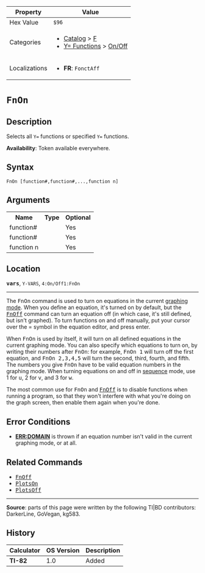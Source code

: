 | Property      | Value |
|---------------|-------|
| Hex Value     | `$96`|
| Categories    | <ul><li>[Catalog](<../categories/Catalog.md>) > [F](<../categories/Catalog.md#F>)</li><li>[Y= Functions](<../categories/Y= Functions.md>) > [On/Off](<../categories/Y= Functions.md#On/Off>)</li></ul> |
| Localizations | <ul><li><b>FR</b>: `FonctAff `</li></ul> |

# `FnOn `

## Description
Selects all `Y=` functions or specified `Y=` functions.


<b>Availability</b>: Token available everywhere.

## Syntax
`FnOn [function#,function#,...,function n]`

## Arguments
<table>
<tr><th>Name</th><th>Type</th><th>Optional</th></tr>

<tr><td>function#</td><td></td><td>Yes</td></tr>

<tr><td>function#</td><td></td><td>Yes</td></tr>

<tr><td>function n</td><td></td><td>Yes</td></tr>

</table>

## Location
<tt><kbd><b>vars</b></kbd></tt>, `Y-VARS`, `4:On/Off1:FnOn`
<hr>

The <tt>FnOn</tt> command is used to turn on equations in the current [graphing mode](graphing-mode). When you define an equation, it's turned on by default, but the <tt><a href="FnOff.md">FnOff</a></tt> command can turn an equation off (in which case, it's still defined, but isn't graphed). To turn functions on and off manually, put your cursor over the = symbol in the equation editor, and press enter.

When <tt>FnOn</tt> is used by itself, it will turn on all defined equations in the current graphing mode. You can also specify which equations to turn on, by writing their numbers after <tt>FnOn</tt>: for example, <tt>FnOn 1</tt> will turn off the first equation, and <tt>FnOn 2,3,4,5</tt> will turn the second, third, fourth, and fifth. The numbers you give <tt>FnOn</tt> have to be valid equation numbers in the graphing mode. When turning equations on and off in [sequence](seq-mode) mode, use 1 for <tt>u</tt>, 2 for <tt>v</tt>, and 3 for <tt>w</tt>.

The most common use for <tt>FnOn</tt> and <tt><a href="FnOff.md">FnOff</a></tt> is to disable functions when running a program, so that they won't interfere with what you're doing on the graph screen, then enable them again when you're done.

## Error Conditions

*   **[ERR:DOMAIN](errors#domain)** is thrown if an equation number isn't valid in the current graphing mode, or at all.

## Related Commands

*   <tt><a href="FnOff.md">FnOff</a></tt>
*   <tt><a href="PlotsOn.md">PlotsOn</a></tt>
*   <tt><a href="PlotsOff.md">PlotsOff</a></tt>

* * *

**Source**: parts of this page were written by the following TI|BD contributors: DarkerLine, GoVegan, kg583.

## History
| Calculator | OS Version | Description |
|------------|------------|-------------|
| <b>TI-82</b> | 1.0 | Added |


